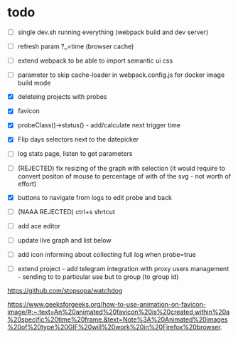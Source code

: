 

# todo

- [ ] single dev.sh running everything (webpack build and dev server)
- [ ] refresh param ?_=time (browser cache)
- [ ] extend webpack to be able to import semantic ui css
- [ ] parameter to skip cache-loader in webpack.config.js for docker image build mode
- [x] deleteing projects with probes
- [x] favicon
- [x] probeClass()->status() - add/calculate next trigger time
- [x] Flip days selectors next to the datepicker
- [ ] log stats page, listen to get parameters
- [ ] (REJECTED) fix resizing of the graph with selection (it would require to convert positon of mouse to percentage of with of the svg - not worth of effort)
- [x] buttons to navigate from logs to edit probe and back
- [ ] (NAAA REJECTED) ctrl+s shrtcut
- [ ] add ace editor
- [ ] update live graph and list below
- [ ] add icon informing about collecting full log when probe=true
- [ ] extend project - add telegram integration with proxy users management - sending to to particular use but to group (to group id)



https://github.com/stopsopa/watchdog


https://www.geeksforgeeks.org/how-to-use-animation-on-favicon-image/#:~:text=An%20animated%20favicon%20is%20created,within%20a%20specific%20time%20frame.&text=Note%3A%20Animated%20images%20of%20type%20GIF%20will%20work%20in%20Firefox%20browser.